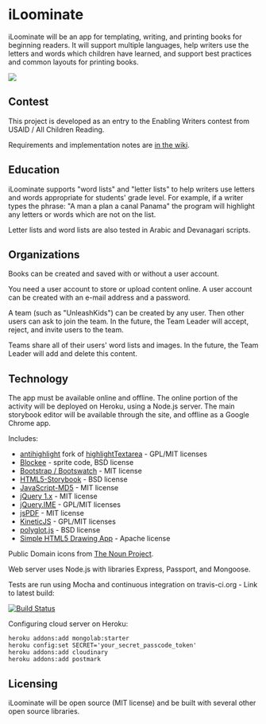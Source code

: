 # iLoominate

iLoominate will be an app for templating, writing, and printing books for beginning
readers. It will support multiple languages, help writers use the letters and
words which children have learned, and support best practices and common layouts
for printing books.

<img src="http://i.imgur.com/kjOXrko.png"/>

## Contest

This project is developed as an entry to the Enabling Writers contest from
USAID / All Children Reading.

Requirements and implementation notes are [in the wiki](https://github.com/mapmeld/homer/wiki).

## Education

iLoominate supports "word lists" and "letter lists" to help writers use letters and words
appropriate for students' grade level. For example, if a writer types the phrase: "A man a plan a canal
Panama" the program will highlight any letters or words which are not on the list.

Letter lists and word lists are also tested in Arabic and Devanagari scripts.

## Organizations

Books can be created and saved with or without a user account.

You need a user account to store or upload content online. A user account can
be created with an e-mail address and a password.

A team (such as "UnleashKids") can be created by any user. Then other users can
ask to join the team. In the future, the Team Leader will accept, reject, and invite
users to the team.

Teams share all of their users' word lists and images. In the future, the Team Leader
will add and delete this content.

## Technology

The app must be available online and offline. The online portion of the
activity will be deployed on Heroku, using a
Node.js server. The main storybook editor will be available through the site,
and offline as a Google Chrome app.

Includes:
* [antihighlight](https://github.com/mapmeld/jQuery-antihighlight) fork of [highlightTextarea](http://www.strangeplanet.fr/work/jquery-highlighttextarea/) - GPL/MIT licenses
* [Blockee](https://github.com/codeforamerica/blockee) - sprite code, BSD license
* [Bootstrap / Bootswatch](http://bootswatch.com/lumen/) - MIT license
* [HTML5-Storybook](https://github.com/PBS-KIDS/HTML5-Storybook/) - BSD license
* [JavaScript-MD5](https://github.com/blueimp/JavaScript-MD5) - MIT license
* [jQuery 1.x](https://github.com/jquery/jquery/tree/1.x-master) - MIT license
* [jQuery.IME](https://github.com/wikimedia/jquery.ime) - GPL/MIT licenses
* [jsPDF](https://github.com/MrRio/jsPDF) - MIT license
* [KineticJS](https://github.com/ericdrowell/KineticJS/) - GPL/MIT licenses
* [polyglot.js](https://github.com/airbnb/polyglot.js) - BSD license
* [Simple HTML5 Drawing App](https://github.com/williammalone/Simple-HTML5-Drawing-App) - Apache license

Public Domain icons from [The Noun Project](http://thenounproject.com/).

Web server uses Node.js with libraries Express, Passport, and Mongoose.

Tests are run using Mocha and continuous integration on travis-ci.org - Link to latest build:

[![Build Status](https://travis-ci.org/mapmeld/iloominate.png)](https://travis-ci.org/mapmeld/iloominate)

Configuring cloud server on Heroku:

    heroku addons:add mongolab:starter
    heroku config:set SECRET='your_secret_passcode_token'
    heroku addons:add cloudinary
    heroku addons:add postmark

## Licensing

iLoominate will be open source (MIT license) and be built with several other open
source libraries.
